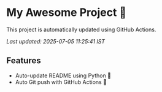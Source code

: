 # My Awesome Project 🚀

This project is automatically updated using GitHub Actions.

_Last updated: 2025-07-05 11:25:41 IST_

## Features
- Auto-update README using Python 🐍
- Auto Git push with GitHub Actions 🤖
